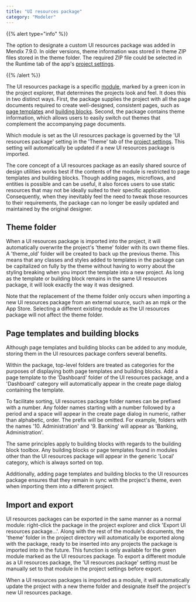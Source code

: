 ```yaml
---
title: "UI resources package"
category: "Modeler"
---
```


{{% alert type="info" %}}

The option to designate a custom UI resources package was added in Mendix 7.9.0. In older versions, theme information was stored in theme ZIP files stored in the theme folder. The required ZIP file could be selected in the Runtime tab of the app's [project settings](project-settings).

{{% /alert %}}

The UI resources package is a specific [module](modules), marked by a green icon in the project explorer, that determines the projects look and feel. It does this in two distinct ways. First, the package supplies the project with all the page documents required to create well-designed, consistent pages, such as [page templates](page-template) and [building blocks](building-block). Second, the package contains theme information, which allows users to easily switch out themes that complement the accompanying page documents. 

Which module is set as the UI resources package is governed by the 'UI resources package' setting in the 'Theme' tab of the [project settings](project-settings). This setting will automatically be updated if a new UI resources package is imported. 

The core concept of a UI resources package as an easily shared source of design utilities works best if the contents of the module is restricted to page templates and building blocks. Though adding pages, microflows, and entities is possible and can be useful, it also forces users to use static resources that may not be ideally suited to their specific application. Consequently, when they inevitably feel the need to tweak those resources to their requirements, the package can no longer be easily updated and maintained by the original designer. 

## Theme folder
When a UI resources package is imported into the project, it will automatically overwrite the project's 'theme' folder with its own theme files. A 'theme_old' folder will be created to back up the previous theme. This means that any classes and styles added to templates in the package can be capitalized on fully by the theme without having to worry about the styling breaking when you import the template into a new project. As long as the template or building block remains in the same UI resources package, it will look exactly the way it was designed. 

Note that the replacement of the theme folder only occurs when importing a new UI resources package from an external source, such as an mpk or the App Store. Selecting a different existing module as the UI resources package will not affect the theme folder. 

## Page templates and building blocks
Although page templates and building blocks can be added to any module, storing them in the UI resources package confers several benefits. 

Within the package, top-level folders are treated as categories for the purposes of displaying both page templates and building blocks. Add a page template to the 'Dashboard' folder of the UI resources package, and a 'Dashboard' category will automatically appear in the create page dialog containing the template. 

To facilitate sorting, UI resources package folder names can be prefixed with a number. Any folder names starting with a number followed by a period and a space will appear in the create page dialog in numeric, rather than alphabetic, order. The prefix will be omitted. For example, folders with the names '10. Administration' and '9. Banking' will appear as 'Banking, Administration'. 

The same principles apply to building blocks with regards to the building block toolbox. Any building blocks or page templates found in modules other than the UI resources package will appear in the generic 'Local' category, which is always sorted on top. 

Additionally, adding page templates and building blocks to the UI resources package ensures that they remain in sync with the project's theme, even when importing them into a different project. 

## Import and export

UI resources packages can be exported in the same manner as a normal module: right-click the package in the project explorer and click 'Export UI resources package...'. Along with the rest of the module's documents, the 'theme' folder in the project directory will automatically be exported along with the package, ready to be inserted into any projects the package is imported into in the future. This function is only available for the green module marked as the UI resources package. To export a different module as a UI resources package, the 'UI resources package' setting must be manually set to that module in the project settings before export. 

When a UI resources packages is imported as a module, it will automatically update the project with a new theme folder and designate itself the project's new UI resources package.  

